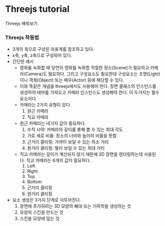 # Threejs tutorial

Threejs 배워보기

### Threejs 작동법

-   3개의 축으로 구성된 좌표계를 참조하고 있다.
-   x축, y축, z축으로 구성되어 있다.
-   간단한 예시
    -   영화를 녹화할 때 당연히 영화를 녹화할 적절한 장소(Scene)가 필요하고 카메라(Camera)도 필요하다. 그리고 구성요소도 필요한데 구성요소는 조명(Light)이나 객체(Object) 또는 배우(Actor) 등에 해당할 수 있다.
    -   이와 똑같은 개념을 threejs에서도 사용해야 한다. 장면 클래스의 인스턴스를 생성하여 테마를 가져오고 카메라 인스턴스도 생성해야 한다. 이 두가지는 필수요소이다.
    -   카메라는 2가지 유형이 있다.
        1. 원근 카메라
        2. 직교 카메라
    -   원근 카메라는 네가지 값이 필요하다.
        1. 수직 시야: 카메라의 길이를 통해 볼 수 있는 최대 각도
        2. 가로 세로 비율: 장소의 너비와 높이의 비율을 뜻함
        3. 근거리 클리핑: 가까이 보일 수 있는 최소 거리
        4. 원거리 클리핑: 멀리 보일 수 있는 최대 거리
    -   직교 카메라는 깊이가 계산되지 않기 때문에 2D 장면을 렌더링하는데 사용된다. 직교 카메라는 6개의 값이 필요하다.
        1. Left
        2. Right
        3. Top
        4. Bottom
        5. 근거리 클리핑
        6. 원거리 클리핑
-   요소 생성은 3가지 단계로 이루어진다.
    1. 장면에 추가하려는 3D 모양의 뼈대 또는 기하학을 생성하는 것
    2. 모양의 스킨을 만드는 것
    3. 스킨을 모양에 덮는 것
